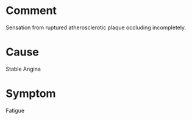# Comment

Sensation from ruptured atherosclerotic plaque occluding incompletely.

# Cause

Stable Angina

# Symptom

Fatigue
